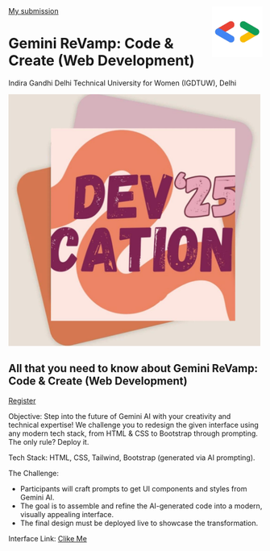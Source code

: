 

<img src = "./src/img/googleSolution.png" align= "right" width = "100px"/>
<a href ="https://gemini-revamp-phqu.vercel.app/">My submission</a>




<h1>Gemini ReVamp: Code & Create (Web Development)</h1>

<p>Indira Gandhi Delhi Technical University for Women (IGDTUW), Delhi</p>


<img src = "./src/img/hero1.jpeg" alt = "event img" width ="500px"/>

<h2>All that you need to know about Gemini ReVamp: Code & Create (Web Development)</h2>
<a href ="https://unstop.com/college-fests/devcation25-gdg-on-campus-igdtuw-indira-gandhi-delhi-technical-university-for-women-igdtuw-delhi-368807">Register</a>

Objective: Step into the future of Gemini AI with your creativity and technical expertise! We challenge you to redesign the given interface using any modern tech stack, from HTML & CSS to Bootstrap through prompting. The only rule? Deploy it.

Tech Stack: HTML, CSS, Tailwind, Bootstrap (generated via AI prompting).

The Challenge:

* Participants will craft prompts to get UI components and styles from Gemini AI.
* The goal is to assemble and refine the AI-generated code into a modern, visually appealing interface.
* The final design must be deployed live to showcase the transformation.

Interface Link: <a href  = "https://devcation-2025.vercel.app/" >Clike Me</a>
